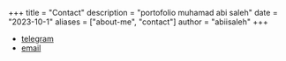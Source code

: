 +++
title = "Contact"
description = "portofolio muhamad abi saleh"
date = "2023-10-1"
aliases = ["about-me", "contact"]
author = "abiisaleh"
+++

- [telegram](https://t.me/abiisaleh)
- [email](mailto:abi.saleh.25@gmail.com)
